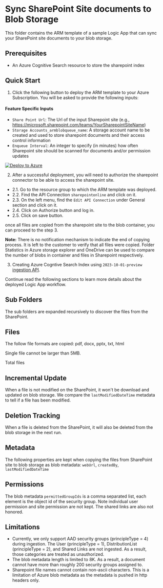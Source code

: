 # Sync SharePoint Site documents to Blob Storage

This folder contains the ARM template of a sample Logic App that can sync your SharePoint site documents to your blob storage.

## Prerequisites

- An Azure Cognitive Search resource to store the sharepoint index

## Quick Start

1. Click the following button to deploy the ARM template to your Azure Subscription. You will be asked to provide the following inputs:

#### Feature Specific Inputs

- `Share Point Url`: The Url of the input Sharepoint site (e.g., https://microsoft.sharepoint.com/teams/YourSharepointSiteName)
- `Storage Accounts_armblobqueue_name`: A storage account name to be created and used to store sharepoint documents and their access control information
- `Enqueue Interval`: An integer to specify (in minutes) how often Sharepoint site should be scanned for documents and/or permission updates

[![Deploy to Azure](https://aka.ms/deploytoazurebutton)](https://ms.portal.azure.com/#view/Microsoft_Azure_CreateUIDef/CustomDeploymentBlade/uri/https%3A%2F%2Fraw.githubusercontent.com%2Fmicrosoft%2Fsample-app-aoai-chatGPT%2Ffshakerin%2Fsp%2Fpland%2Fsharepoint2blob%2Fsharepoint2blobarm.json)


2. After a successful deployment, you will need to authorize the sharepoint connector to be able to access the sharepoint site.

- 2.1. Go to the resource group to which the ARM template was deployed.
- 2.2. Find the API Connection `sharepointonline` and click on it.
- 2.3. On the left menu, find the `Edit API Connection` under General section and click on it.
- 2.4. Click on Authorize button and log in.
- 2.5. Click on save button.

once all files are copied from the sharepoint site to the blob container, you can proceed to the step 3.


**Note:** There is no notification mechanism to indicate the end of copying process. It is left to the customer to verify that all files were copied. 
Folder Statistics in Azure storage explorer and OneDrive can be used to compare the number of blobs in container and files in Sharepoint respectively.


3. Creating Azure Cogntive Search Index using `2023-10-01-preview` [ingestion API](https://learn.microsoft.com/en-us/rest/api/azureopenai/ingestion-jobs/create?view=rest-azureopenai-2023-10-01-preview&tabs=HTTP).    

Continue read the following sections to learn more details about the deployed Logic App workflow.

## Sub Folders

The sub folders are expanded recursively to discover the files from the SharePoint.

## Files

The follow file formats are copied: pdf, docx, pptx, txt, html

Single file cannot be larger than 5MB.

Total files

## Incremental Update

When a file is not modified on the SharePoint, it won't be download and updated on blob storage. We compare the `lastModifiedDateTime` metadata to tell if a file has been modified.

## Deletion Tracking

When a file is deleted from the SharePoint, it will also be deleted from the blob storage in the next run.

## Metadata

The following properties are kept when copying the files from SharePoint site to blob storage as blob metadata: `webUrl`, `createdBy`, `lastModifiedDateTime`

## Permissions

The blob metadata `permittedGroupIds` is a comma separated list, each element is the object id of the security group. Note individual user permission and site permission are not kept. The shared links are also not honored.

## Limitations
- Currently, we only support AAD security groups (principleType = 4) during ingestion. The User (principleType = 1), DistributionList (principleType = 2), and Shared Links are not ingested. As a result, those categories are treated as unauthorized.  
- The blob metadata length is limited to 8K. As a result, a document cannot have more than roughly 200 security groups assigned to.
- Sharepoint file names cannot contain non-ascii characters. This is a limitation of Azure blob metadata as the metadata is pushed in http headers only.

